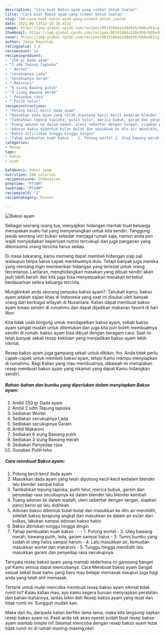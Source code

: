 ```yaml
---
description: "Cara buat Bakso ayam yang nikmat Untuk Jualan"
title: "Cara buat Bakso ayam yang nikmat Untuk Jualan"
slug: 786-cara-buat-bakso-ayam-yang-nikmat-untuk-jualan
date: 2021-06-13T12:16:18.473Z
image: https://img-global.cpcdn.com/recipes/00191064a1d8e936/680x482cq70/bakso-ayam-foto-resep-utama.jpg
thumbnail: https://img-global.cpcdn.com/recipes/00191064a1d8e936/680x482cq70/bakso-ayam-foto-resep-utama.jpg
cover: https://img-global.cpcdn.com/recipes/00191064a1d8e936/680x482cq70/bakso-ayam-foto-resep-utama.jpg
author: Jason Reynolds
ratingvalue: 3.6
reviewcount: 14
recipeingredient:
- "250 gr Dada ayam"
- "2 sdm Tepung tapioka"
- " Wortel"
- "secukupnya Lada"
- "secukupnya Garam"
- " Makaroni"
- "6 siung Bawang putih"
- "3 siung Bawang merah"
- " Penyedap rasa"
- " Putih telur"
recipeinstructions:
- "Potong kecil-kecil dada ayam"
- "Masukkan dada ayam yang telah dipotong kecil-kecil kedalam blender lalu blender sampai halus"
- "Tambahkan tepung tapioka, putih telur, merica bubuk, garam dan penyedap rasa secukupnya ke dalam blender lalu blender kembali"
- "Tuang adonan ke dalam wadah, uleni sebentar dengan tangan, siapkan panci berisi air lalu didihkan"
- "Adonan bakso dibentuk bulat-bulat dan masukkan ke dlm air mendidih, setelah bakso terapung angkat dan masukkan ke dalam air es/air dari kulkas, lakukan sampai adonan bakso habis"
- "Bakso ditiriskan tunggu hingga dingin"
- "Tahap pembuatan kuah bakso :  1. Potong wortel 2. Uleg bawang merah, bawang putih, lada, garam sampai halus 3. Tumis bumbu yang sudah di uleg halus sampai harum 4. Lalu masukkan air, kemudian masukkan wortel dan makaroni 5. Tunggu hingga mendidih lalu masukkan garam dan penyedap rasa secukupnya."
categories:
- Resep
tags:
- bakso
- ayam

katakunci: bakso ayam 
nutrition: 280 calories
recipecuisine: Indonesian
preptime: "PT10M"
cooktime: "PT40M"
recipeyield: "2"
recipecategory: Dinner

---
```



![Bakso ayam](https://img-global.cpcdn.com/recipes/00191064a1d8e936/680x482cq70/bakso-ayam-foto-resep-utama.jpg)

Sebagai seorang orang tua, menyajikan hidangan mantab buat keluarga merupakan suatu hal yang menyenangkan untuk kita sendiri. Tanggung jawab seorang istri bukan sekedar menjaga rumah saja, namun anda pun wajib menyediakan keperluan nutrisi tercukupi dan juga panganan yang dikonsumsi orang tercinta harus sedap.

Di masa  sekarang, kamu memang dapat membeli hidangan siap saji walaupun tanpa harus capek membuatnya dulu. Tetapi banyak juga mereka yang memang ingin memberikan hidangan yang terlezat untuk orang tercintanya. Lantaran, menghidangkan masakan yang dibuat sendiri akan jauh lebih bersih dan kita juga bisa menyesuaikan masakan tersebut berdasarkan selera keluarga tercinta. 



Mungkinkah anda seorang penyuka bakso ayam?. Tahukah kamu, bakso ayam adalah sajian khas di Indonesia yang saat ini disukai oleh banyak orang dari berbagai wilayah di Nusantara. Kalian dapat membuat bakso ayam kreasi sendiri di rumahmu dan dapat dijadikan makanan favorit di hari libur.

Kita tidak usah bingung untuk mendapatkan bakso ayam, sebab bakso ayam sangat mudah untuk ditemukan dan juga kita pun boleh membuatnya sendiri di rumah. bakso ayam bisa dibuat dengan beragam cara. Saat ini telah banyak sekali resep kekinian yang menjadikan bakso ayam lebih nikmat.

Resep bakso ayam juga gampang sekali untuk dibikin, lho. Anda tidak perlu capek-capek untuk membeli bakso ayam, tetapi Kamu mampu menyiapkan di rumahmu. Bagi Kalian yang mau membuatnya, dibawah ini merupakan resep membuat bakso ayam yang nikamat yang dapat Kamu hidangkan sendiri.

<!--inarticleads1-->

##### Bahan-bahan dan bumbu yang diperlukan dalam menyiapkan Bakso ayam:

1. Ambil 250 gr Dada ayam
1. Ambil 2 sdm Tepung tapioka
1. Sediakan  Wortel
1. Sediakan secukupnya Lada
1. Sediakan secukupnya Garam
1. Ambil  Makaroni
1. Sediakan 6 siung Bawang putih
1. Sediakan 3 siung Bawang merah
1. Sediakan  Penyedap rasa
1. Gunakan  Putih telur




<!--inarticleads2-->

##### Cara membuat Bakso ayam:

1. Potong kecil-kecil dada ayam
1. Masukkan dada ayam yang telah dipotong kecil-kecil kedalam blender lalu blender sampai halus
1. Tambahkan tepung tapioka, putih telur, merica bubuk, garam dan penyedap rasa secukupnya ke dalam blender lalu blender kembali
1. Tuang adonan ke dalam wadah, uleni sebentar dengan tangan, siapkan panci berisi air lalu didihkan
1. Adonan bakso dibentuk bulat-bulat dan masukkan ke dlm air mendidih, setelah bakso terapung angkat dan masukkan ke dalam air es/air dari kulkas, lakukan sampai adonan bakso habis
1. Bakso ditiriskan tunggu hingga dingin
1. Tahap pembuatan kuah bakso : -  - 1. Potong wortel - 2. Uleg bawang merah, bawang putih, lada, garam sampai halus - 3. Tumis bumbu yang sudah di uleg halus sampai harum - 4. Lalu masukkan air, kemudian masukkan wortel dan makaroni - 5. Tunggu hingga mendidih lalu masukkan garam dan penyedap rasa secukupnya.




Ternyata resep bakso ayam yang mantab sederhana ini gampang banget ya! Kamu semua dapat mencobanya. Cara Membuat bakso ayam Sangat sesuai sekali buat kamu yang baru mau belajar memasak maupun juga bagi anda yang telah ahli memasak.

Tertarik untuk mulai mencoba membuat resep bakso ayam nikmat tidak rumit ini? Kalau kalian mau, ayo kamu segera buruan menyiapkan peralatan dan bahan-bahannya, lantas bikin deh Resep bakso ayam yang lezat dan tidak rumit ini. Sungguh mudah kan. 

Maka dari itu, daripada kalian berfikir lama-lama, maka kita langsung sajikan resep bakso ayam ini. Pasti anda tak akan nyesel sudah buat resep bakso ayam mantab simple ini! Selamat mencoba dengan resep bakso ayam lezat tidak rumit ini di rumah masing-masing,oke!.

